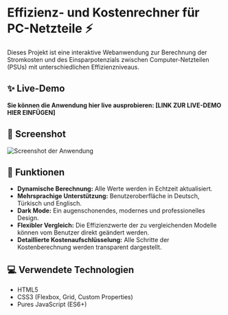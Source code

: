 # Effizienz- und Kostenrechner für PC-Netzteile ⚡

Dieses Projekt ist eine interaktive Webanwendung zur Berechnung der Stromkosten und des Einsparpotenzials zwischen Computer-Netzteilen (PSUs) mit unterschiedlichen Effizienzniveaus.

## ✨ Live-Demo

**Sie können die Anwendung hier live ausprobieren: [LINK ZUR LIVE-DEMO HIER EINFÜGEN]**

## 📸 Screenshot

![Screenshot der Anwendung](screenshot.png)

## 🚀 Funktionen

- **Dynamische Berechnung:** Alle Werte werden in Echtzeit aktualisiert.
- **Mehrsprachige Unterstützung:** Benutzeroberfläche in Deutsch, Türkisch und Englisch.
- **Dark Mode:** Ein augenschonendes, modernes und professionelles Design.
- **Flexibler Vergleich:** Die Effizienzwerte der zu vergleichenden Modelle können vom Benutzer direkt geändert werden.
- **Detaillierte Kostenaufschlüsselung:** Alle Schritte der Kostenberechnung werden transparent dargestellt.

## 💻 Verwendete Technologien

- HTML5
- CSS3 (Flexbox, Grid, Custom Properties)
- Pures JavaScript (ES6+)
